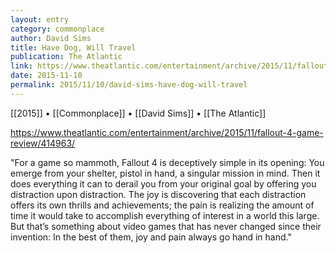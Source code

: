 ```yaml
---
layout: entry
category: commonplace
author: David Sims
title: Have Dog, Will Travel
publication: The Atlantic
link: https://www.theatlantic.com/entertainment/archive/2015/11/fallout-4-game-review/414963/
date: 2015-11-10
permalink: 2015/11/10/david-sims-have-dog-will-travel
---
```


[[2015]] • [[Commonplace]] • [[David Sims]] • [[The Atlantic]]

https://www.theatlantic.com/entertainment/archive/2015/11/fallout-4-game-review/414963/

"For a game so mammoth, Fallout 4 is deceptively simple in its opening: You emerge from your shelter, pistol in hand, a singular mission in mind. Then it does everything it can to derail you from your original goal by offering you distraction upon distraction. The joy is discovering that each distraction offers its own thrills and achievements; the pain is realizing the amount of time it would take to accomplish everything of interest in a world this large. But that’s something about video games that has never changed since their invention: In the best of them, joy and pain always go hand in hand."
 
 

